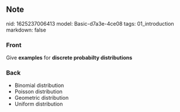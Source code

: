 ## Note
nid: 1625237006413
model: Basic-d7a3e-4ce08
tags: 01_introduction
markdown: false

### Front
Give <b>examples</b> for <b>discrete probabilty distributions</b>

### Back
<div>
  <div>
    <ul>
      <li>Binomial distribution
      <li>Poisson distribution
      <li>Geometric distribution
      <li>Uniform distribution
    </ul>
  </div>
</div>
